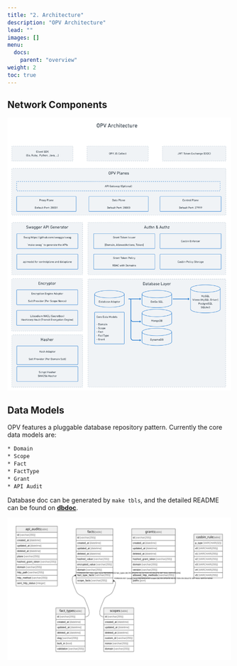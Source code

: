 ```yaml
---
title: "2. Architecture"
description: "OPV Architecture"
lead: ""
images: []
menu:
  docs:
    parent: "overview"
weight: 2
toc: true
---
```


## Network Components

<img src="/images/arch.png" class="img-fluid" alt="arch.png">

## Data Models

OPV features a pluggable database repository pattern. Currently the core data models are:

```sh
* Domain
* Scope
* Fact
* FactType
* Grant
* API Audit
```

Database doc can be generated by `make tbls`, and the detailed README can be found on [**dbdoc**](https://github.com/open-privacy/opv/tree/main/docs/openprivacy.io/static/dbdoc).

<img src="/dbdoc/schema.svg" class="img-fluid" alt="schema.svg">
